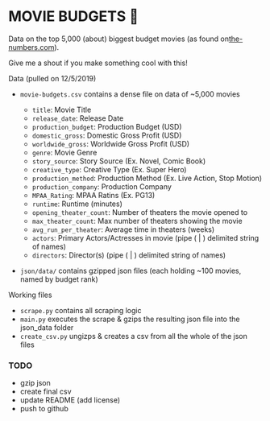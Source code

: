 # MOVIE BUDGETS 🎥
Data on the top 5,000 (about) biggest budget movies (as found on[the-numbers.com](https://www.the-numbers.com/movie/budgets/all)).

Give me a shout if you make something cool with this!

Data (pulled on 12/5/2019)
* `movie-budgets.csv` contains a dense file on data of ~5,000 movies
    * `title`: Movie Title
    * `release_date`: Release Date
    * `production_budget`: Production Budget (USD)
    * `domestic_gross`:  Domestic Gross Profit (USD)
    * `worldwide_gross`: Worldwide Gross Profit (USD)
    * `genre`: Movie Genre
    * `story_source`: Story Source (Ex. Novel, Comic Book)
    * `creative_type`: Creative Type (Ex. Super Hero)
    * `production_method`: Production Method (Ex. Live Action, Stop Motion)
    * `production_company`: Production Company
    * `MPAA_Rating`: MPAA Ratins (Ex. PG13)
    * `runtime`: Runtime (minutes)
    * `opening_theater_count`: Number of theaters the movie opened to
    * `max_theater_count`: Max number of theaters showing the movie
    * `avg_run_per_theater`: Average time in theaters (weeks)
    * `actors`: Primary Actors/Actresses in movie (pipe ( | ) delimited string of names)
    * `directors`: Director(s) (pipe ( | ) delimited string of names)

* `json/data/` contains gzipped json files (each holding ~100 movies, named by budget rank)

Working files
* `scrape.py` contains all scraping logic
* `main.py` executes the scrape & gzips the resulting json file into the json_data folder
* `create_csv.py` ungizps & creates a csv from all the whole of the json files 



### TODO
* gzip json
* create final csv
* update README (add license)
* push to github